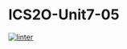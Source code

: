 # ICS2O-Unit7-05
[![linter](https://github.com/Alvin-Ding11/ICS2O-Unit7-05/workflows/linter/badge.svg)](https://github.com/marketplace/actions/super-linter)
